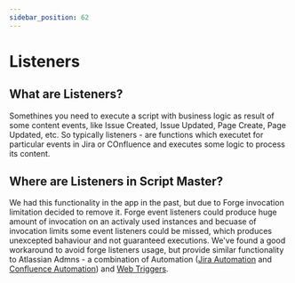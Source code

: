 ```yaml
---
sidebar_position: 62
---
```


# Listeners

## What are Listeners?

Somethines you need to execute a script with business logic as result of some content events, like Issue Created, Issue Updated, Page Create, Page Updated, etc. So typically listeners - are functions which executet for particular events in Jira or COnfluence and executes some logic to process its content. 


## Where are Listeners in Script Master?

We had this functionality in the app in the past, but due to Forge invocation limitation decided to remove it. Forge event listeners could produce huge amount of invocation on an activaly used instances and becuase of invocation limits some event listeners could be missed, which produces unexcepted bahaviour and not guaranteed executions. We've found a good workaround to avoid forge listeners usage, but provide similar functionality to Atlassian Admns - a combination of Automation ([Jira Automation](https://www.atlassian.com/software/jira) and [Confluence Automation](https://www.atlassian.com/software/confluence)) and [Web Triggers](../web-triggers/index.md).  
